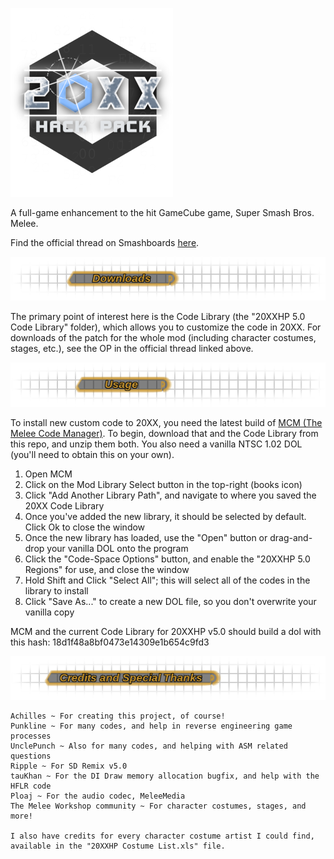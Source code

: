 ![The 20XX HACK PACK](/imgs/Logo.png) 

A full-game enhancement to the hit GameCube game, Super Smash Bros. Melee.

Find the official thread on Smashboards [here](https://smashboards.com/threads/the-20xx-melee-training-hack-pack-v5-0-11-21-2021.351221/).

![Downloads](/imgs/Downloads.png)

The primary point of interest here is the Code Library (the "20XXHP 5.0 Code Library" folder), which allows you to customize the code in 20XX. For downloads of the patch for the whole mod (including character costumes, stages, etc.), see the OP in the official thread linked above.

![Usage](/imgs/Usage.png)

To install new custom code to 20XX, you need the latest build of [MCM (The Melee Code Manager)](https://smashboards.com/threads/melee-code-manager-v4-4-easily-add-mods-to-your-game.416437/). To begin, download that and the Code Library from this repo, and unzip them both. You also need a vanilla NTSC 1.02 DOL (you'll need to obtain this on your own).

1. Open MCM
2. Click on the Mod Library Select button in the top-right (books icon)
3. Click "Add Another Library Path", and navigate to where you saved the 20XX Code Library
4. Once you've added the new library, it should be selected by default. Click Ok to close the window
5. Once the new library has loaded, use the "Open" button or drag-and-drop your vanilla DOL onto the program
7. Click the "Code-Space Options" button, and enable the "20XXHP 5.0 Regions" for use, and close the window
8. Hold Shift and Click "Select All"; this will select all of the codes in the library to install
9. Click "Save As..." to create a new DOL file, so you don't overwrite your vanilla copy

MCM and the current Code Library for 20XXHP v5.0 should build a dol with this hash: 18d1f48a8bf0473e14309e1b654c9fd3

![Credits](/imgs/Credits.png)

    Achilles ~ For creating this project, of course!
    Punkline ~ For many codes, and help in reverse engineering game processes
    UnclePunch ~ Also for many codes, and helping with ASM related questions
    Ripple ~ For SD Remix v5.0
    tauKhan ~ For the DI Draw memory allocation bugfix, and help with the HFLR code
    Ploaj ~ For the audio codec, MeleeMedia
    The Melee Workshop community ~ For character costumes, stages, and more!

    I also have credits for every character costume artist I could find,
    available in the "20XXHP Costume List.xls" file.
